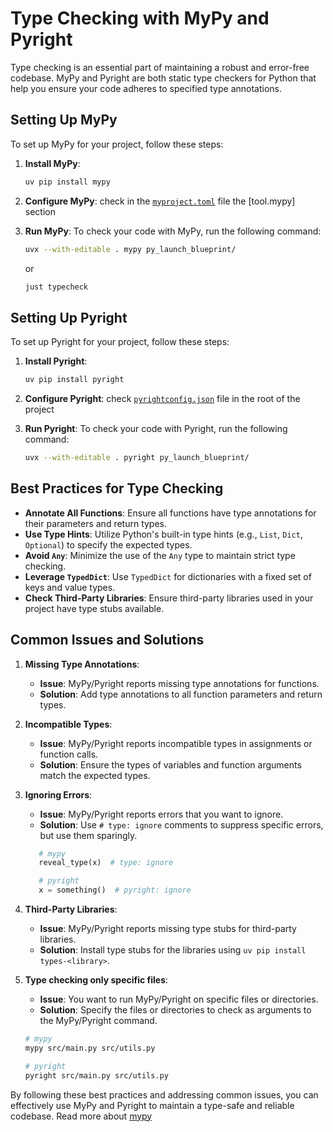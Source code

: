 # Type Checking with MyPy and Pyright

Type checking is an essential part of maintaining a robust and error-free codebase. MyPy and Pyright are both static type checkers for Python that help you ensure your code adheres to specified type annotations.

## Setting Up MyPy

To set up MyPy for your project, follow these steps:

1. **Install MyPy**:

   ```bash
   uv pip install mypy
   ```

2. **Configure MyPy**:
   check in the [`myproject.toml`](https://github.com/smorin/py-launch-blueprint/blob/main/pyproject.toml) file the [tool.mypy] section

3. **Run MyPy**:
   To check your code with MyPy, run the following command:
   ```bash
   uvx --with-editable . mypy py_launch_blueprint/
   ```
   or
   ```bash
   just typecheck
   ```

## Setting Up Pyright

To set up Pyright for your project, follow these steps:

1. **Install Pyright**:

   ```bash
   uv pip install pyright
   ```

2. **Configure Pyright**:
   check [`pyrightconfig.json`](https://github.com/smorin/py-launch-blueprint/blob/main/pyrightconfig.json) file in the root of the project
3. **Run Pyright**:
   To check your code with Pyright, run the following command:
   ```bash
   uvx --with-editable . pyright py_launch_blueprint/
   ```


## Best Practices for Type Checking

- **Annotate All Functions**: Ensure all functions have type annotations for their parameters and return types.
- **Use Type Hints**: Utilize Python's built-in type hints (e.g., `List`, `Dict`, `Optional`) to specify the expected types.
- **Avoid `Any`**: Minimize the use of the `Any` type to maintain strict type checking.
- **Leverage `TypedDict`**: Use `TypedDict` for dictionaries with a fixed set of keys and value types.
- **Check Third-Party Libraries**: Ensure third-party libraries used in your project have type stubs available.

## Common Issues and Solutions

1. **Missing Type Annotations**:

   - **Issue**: MyPy/Pyright reports missing type annotations for functions.
   - **Solution**: Add type annotations to all function parameters and return types.

2. **Incompatible Types**:

   - **Issue**: MyPy/Pyright reports incompatible types in assignments or function calls.
   - **Solution**: Ensure the types of variables and function arguments match the expected types.

3. **Ignoring Errors**:

   - **Issue**: MyPy/Pyright reports errors that you want to ignore.
   - **Solution**: Use `# type: ignore` comments to suppress specific errors, but use them sparingly.

   ```python
      # mypy
      reveal_type(x)  # type: ignore

      # pyright
      x = something()  # pyright: ignore
   ```

4. **Third-Party Libraries**:

   - **Issue**: MyPy/Pyright reports missing type stubs for third-party libraries.
   - **Solution**: Install type stubs for the libraries using `uv pip install types-<library>`.

5. **Type checking only specific files**:

   - **Issue**: You want to run MyPy/Pyright on specific files or directories.
   - **Solution**: Specify the files or directories to check as arguments to the MyPy/Pyright command.

   ```bash
   # mypy
   mypy src/main.py src/utils.py

   # pyright
   pyright src/main.py src/utils.py
   ```
  By following these best practices and addressing common issues, you can effectively use MyPy and Pyright to maintain a type-safe and reliable codebase.
Read more about [mypy](../tools/mypy.md)
